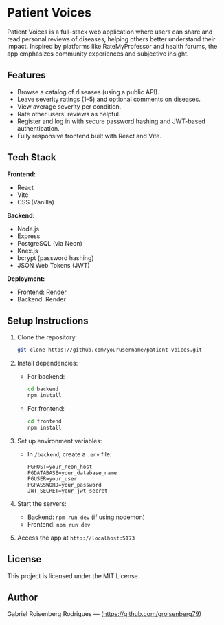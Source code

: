 # Patient Voices

Patient Voices is a full-stack web application where users can share and read personal reviews of diseases, helping others better understand their impact. Inspired by platforms like RateMyProfessor and health forums, the app emphasizes community experiences and subjective insight.

## Features

- Browse a catalog of diseases (using a public API).
- Leave severity ratings (1–5) and optional comments on diseases.
- View average severity per condition.
- Rate other users' reviews as helpful.
- Register and log in with secure password hashing and JWT-based authentication.
- Fully responsive frontend built with React and Vite.

## Tech Stack

**Frontend:**
- React
- Vite
- CSS (Vanilla)

**Backend:**
- Node.js
- Express
- PostgreSQL (via Neon)
- Knex.js
- bcrypt (password hashing)
- JSON Web Tokens (JWT)

**Deployment:**
- Frontend: Render
- Backend: Render

## Setup Instructions

1. Clone the repository:
   ```bash
   git clone https://github.com/yourusername/patient-voices.git
   ```

2. Install dependencies:
   - For backend:
     ```bash
     cd backend
     npm install
     ```
   - For frontend:
     ```bash
     cd frontend
     npm install
     ```

3. Set up environment variables:
   - In `/backend`, create a `.env` file:
     ```
     PGHOST=your_neon_host
     PGDATABASE=your_database_name
     PGUSER=your_user
     PGPASSWORD=your_password
     JWT_SECRET=your_jwt_secret
     ```

4. Start the servers:
   - Backend: `npm run dev` (if using nodemon)
   - Frontend: `npm run dev`

5. Access the app at `http://localhost:5173`

## License

This project is licensed under the MIT License.

## Author

Gabriel Roisenberg Rodrigues — (https://github.com/groisenberg79)